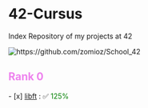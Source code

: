 # 42-Cursus
Index Repository of my projects at 42

<img src="https://avatars.githubusercontent.com/u/154385090?v=4" alt="https://github.com/zomioz/School_42"> </img>

<h2 style="color: violet;">Rank 0</h2>
- [x] <a href="https://github.com/zomioz/Libft_42">libft</a> : ✅ <span style="color: green;">125%</span>
<!-- ## Rank 1 -->
<!-- - [x] <a href="https://github.com/Haletran/42_Born2beroot">Born2beroot</a> : ✅ 105%  -->
<!-- - [x] <a href="https://github.com/Haletran/42_ft-printf">ft_printf</a> : ✅ 100%  -->
<!-- - [x] <a href="https://github.com/Haletran/42_get_next_line">get_next_line</a> : ✅ 112%  -->
<!-- ## Rank 2 -->
<!-- - [x] <a href="https://github.com/Haletran/42_So-long">so_long</a> : ✅ 125%  -->
<!-- - [x] <a href="https://github.com/Haletran/42_Minitalk">minitalk</a> : ✅ 125%  -->
<!-- - [x] <a href="https://github.com/Haletran/42_push-swap">push_swap</a> : ✅ 82%  -->
<!-- - [x] Exam Rank 02 | ✅ 100% | -->
<!-- ## Rank 3 -->
<!-- - [x] <a href="https://github.com/Haletran/42_Philosophers">Philosophers</a> :  ✅ 100% -->
<!-- - [x] <a href="https://github.com/Haletran/42_Minishell">Minishell</a> : ✅ 97% -->
<!-- - [x] Exam Rank 03 : | ✅ 100% | -->
<!-- ## Rank 4 -->
<!-- - [x] <a href="https://github.com/Haletran/42_Cub3D">Cub3D</a> : ✅ 120% -->
<!-- - [x] <a href="https://github.com/Haletran/42_NetPractice">NetPractice</a> : ✅ 100% -->
<!-- - [x] <a href="https://github.com/Haletran/42_CPP/tree/main/CPP00">CPP00</a> : ✅ 80% -->
<!-- - [x] <a href="https://github.com/Haletran/42_CPP/tree/main/CPP01">CPP01</a> : ✅ 85% -->
<!-- - [x] <a href="https://github.com/Haletran/42_CPP/tree/main/CPP02">CPP02</a> : ✅ 80% -->
<!-- - [x] <a href="https://github.com/Haletran/42_CPP/tree/main/CPP02">CPP03</a> : ✅ 80% -->
<!-- - [x] <a href="https://github.com/Haletran/42_CPP/tree/main/CPP04">CPP04</a> : ✅ 100% -->
<!-- - [x] Exam Rank 04 : | ✅ 100% | -->
<!-- ## Rank 5 -->
<!-- - [x] <a href="https://github.com/Haletran/42_CPP/tree/main/CPP05">CPP05</a> : ✅ 100% -->
<!-- - [x] <a href="https://github.com/Haletran/42_CPP/tree/main/CPP06">CPP06</a> : ✅ 100% -->
<!-- - [x] <a href="https://github.com/Haletran/42_CPP/tree/main/CPP07">CPP07</a> : ✅ 100% -->
<!-- - [x] <a href="https://github.com/Haletran/42_CPP/tree/main/CPP08">CPP08</a> : ✅ 100% -->
<!-- - [x] <a href="https://github.com/Haletran/42_CPP/tree/main/CPP09">CPP09</a> : ✅ 100% -->
<!-- - [x] <a href="https://github.com/Haletran/42_Inception">Inception</a> : ✅ 125% -->
<!-- - [x] <a href="https://github.com/Haletran/42_FT_IRC">IRC</a> : ✅ 125% -->
<!-- - [x] Exam Rank 05 : |  ✅ 100% | -->
<!-- ## Rank 6 -->
<!-- - [x] <a href="https://github.com/Haletran/42-Ft_transcendence">Ft_Transcendence</a> : ✅ 125% -->
<!-- - [x] Exam Rank 06 : |  ✅ 100% | -->